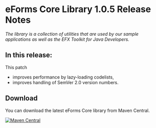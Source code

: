 # eForms Core Library 1.0.5 Release Notes

_The library is a collection of utilities that are used by our sample applications as well as the EFX Toolkit for Java Developers._

## In this release:
This patch 
- improves performance by lazy-loading codelists,
- improves handling of SemVer 2.0 version numbers.

## Download

You can download the latest eForms Core library from Maven Central.

[![Maven Central](https://img.shields.io/maven-central/v/eu.europa.ted.eforms/eforms-core-java?label=Download%20&style=flat-square)](https://central.sonatype.com/artifact/eu.europa.ted.eforms/eforms-core-java)
